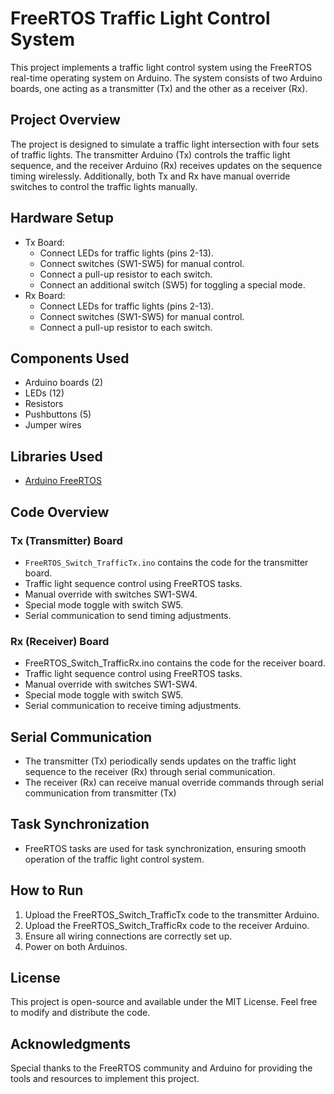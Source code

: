# FreeRTOS Traffic Light Control System
This project implements a traffic light control system using the FreeRTOS real-time operating system on Arduino. The system consists of two Arduino boards, one acting as a transmitter (Tx) and the other as a receiver (Rx).

## Project Overview
The project is designed to simulate a traffic light intersection with four sets of traffic lights. The transmitter Arduino (Tx) controls the traffic light sequence, and the receiver Arduino (Rx) receives updates on the sequence timing wirelessly. Additionally, both Tx and Rx have manual override switches to control the traffic lights manually.

## Hardware Setup
* Tx Board:
  * Connect LEDs for traffic lights (pins 2-13).
  * Connect switches (SW1-SW5) for manual control.
  * Connect a pull-up resistor to each switch.
  * Connect an additional switch (SW5) for toggling a special mode.
* Rx Board:
  * Connect LEDs for traffic lights (pins 2-13).
  * Connect switches (SW1-SW5) for manual control.
  * Connect a pull-up resistor to each switch.

## Components Used
* Arduino boards (2)
* LEDs (12)
* Resistors
* Pushbuttons (5)
* Jumper wires

## Libraries Used
* [Arduino FreeRTOS](https://github.com/feilipu/Arduino_FreeRTOS_Library)

## Code Overview
### Tx (Transmitter) Board
* `FreeRTOS_Switch_TrafficTx.ino` contains the code for the transmitter board.
* Traffic light sequence control using FreeRTOS tasks.
* Manual override with switches SW1-SW4.
* Special mode toggle with switch SW5.
* Serial communication to send timing adjustments.
### Rx (Receiver) Board
* FreeRTOS_Switch_TrafficRx.ino contains the code for the receiver board.
* Traffic light sequence control using FreeRTOS tasks.
* Manual override with switches SW1-SW4.
* Special mode toggle with switch SW5.
* Serial communication to receive timing adjustments.

## Serial Communication
* The transmitter (Tx) periodically sends updates on the traffic light sequence to the receiver (Rx) through serial communication.
* The receiver (Rx) can receive manual override commands through serial communication from  transmitter (Tx)

## Task Synchronization
* FreeRTOS tasks are used for task synchronization, ensuring smooth operation of the traffic light control system.

## How to Run
1. Upload the FreeRTOS_Switch_TrafficTx code to the transmitter Arduino.
2. Upload the FreeRTOS_Switch_TrafficRx code to the receiver Arduino.
3. Ensure all wiring connections are correctly set up.
4. Power on both Arduinos.

## License
This project is open-source and available under the MIT License. Feel free to modify and distribute the code.

## Acknowledgments
Special thanks to the FreeRTOS community and Arduino for providing the tools and resources to implement this project.
